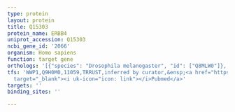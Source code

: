 ```yaml
---
type: protein
layout: protein
title: Q15303
protein_name: ERBB4
uniprot_accession: Q15303
ncbi_gene_id: '2066'
organism: Homo sapiens
function: target gene
orthologs: '[{"species": "Drosophila melanogaster", "id": ["Q8MLW0"]}, {"species": "Caenorhabditis elegans", "id": ["A0A0K3AX35"]}, {"species": "Mus musculus", "id": ["Q61527"]}, {"species": "Rattus norvegicus", "id": ["F1M7X4"]}]'
tfs: 'WWP1,Q9H0M0,11059,TRRUST,inferred by curator,&ensp;<a href="https://www.ncbi.nlm.nih.gov/pubmed/?term=19561640%5Buid%5D+OR+29087512%5Buid%5D"
  target="_blank"><i uk-icon="icon: link"></i>Pubmed</a>'
targets: ''
binding_sites: ''

---
```

